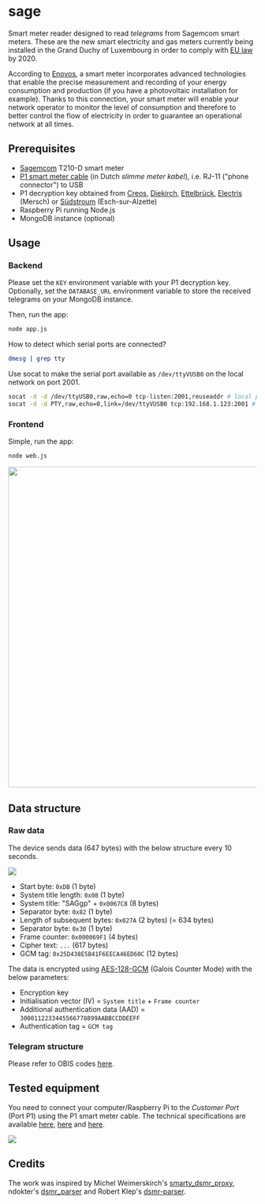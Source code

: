 # sage

Smart meter reader designed to read _telegrams_ from Sagemcom smart meters. These are the new smart electricity and gas meters currently being installed in the Grand Duchy of Luxembourg in order to comply with [EU law](https://ec.europa.eu/energy/en/topics/market-and-consumers/smart-grids-and-meters) by 2020.

According to [Enovos](https://www.enovos.lu/enovos_en/individuals/electricity/Smart-meter), a smart meter incorporates advanced technologies that enable the precise measurement and recording of your energy consumption and production (if you have a photovoltaic installation for example). Thanks to this connection, your smart meter will enable your network operator to monitor the level of consumption and therefore to better control the flow of electricity in order to guarantee an operational network at all times.

## Prerequisites

* [Sagemcom](https://www.sagemcom.com/) T210-D smart meter
* [P1 smart meter cable](https://www.aliexpress.com/item/FTDI-USB-Cable-for-P1-Port-Dutch-Slimme-Meter-Kamstrup-162-382-EN351-Landis-Gyr-E350/32945225256.html) (in Dutch _slimme meter kabel_), i.e. RJ-11 ("phone connector") to USB
* P1 decryption key obtained from [Creos](mailto:customer.care@creos.net), [Diekirch](smarty@diekirch.lu), [Ettelbrück](sive@ettelbruck.lu), [Electris](smarty@electris.lu) (Mersch) or [Südstroum](backoffice@sudstroum.lu) (Esch-sur-Alzette)
* Raspberry Pi running Node.js
* MongoDB instance (optional)

## Usage

### Backend

Please set the `KEY` environment variable with your P1 decryption key. Optionally, set the `DATABASE_URL` environment variable to store the received telegrams on your MongoDB instance.

Then, run the app:

```sh
node app.js
```

How to detect which serial ports are connected?

```sh
dmesg | grep tty
```

Use socat to make the serial port available as `/dev/ttyVUSB0` on the local network on port 2001.

```sh
socat -d -d /dev/ttyUSB0,raw,echo=0 tcp-listen:2001,reuseaddr # local pc
socat -d -d PTY,raw,echo=0,link=/dev/ttyVUSB0 tcp:192.168.1.123:2001 # remote pc
```

### Frontend

Simple, run the app:

```sh
node web.js
```

<img src="https://github.com/schopenhauer/sage/raw/master/docs/daily_power_consumption.png" width="650">


## Data structure

### Raw data

The device sends data (647 bytes) with the below structure every 10 seconds.

<img src="https://github.com/schopenhauer/sage/raw/master/docs/datagram.png">

* Start byte: `0xDB` (1 byte)
* System title length: `0x08` (1 byte)
* System title: "SAGgp" + `0x0067C8` (8 bytes)
* Separator byte: `0x82` (1 byte)
* Length of subsequent bytes: `0x027A` (2 bytes) (= 634 bytes)
* Separator byte: `0x30` (1 byte)
* Frame counter: `0x000069F1` (4 bytes)
* Cipher text: `...` (617 bytes)
* GCM tag: `0x25D438E5B41F6EECA46ED60C` (12 bytes)

The data is encrypted using [AES-128-GCM](http://csrc.nist.gov/publications/nistpubs/800-38D/SP-800-38D.pdf) (Galois Counter Mode) with the below parameters:

* Encryption key
* Initialisation vector (IV) = `System title` + `Frame counter`
* Additional authentication data (AAD) = `3000112233445566778899AABBCCDDEEFF`
* Authentication tag = `GCM tag`

### Telegram structure

Please refer to OBIS codes [here](https://github.com/schopenhauer/sage/raw/master/docs/OBIS-codes.xlsx).

## Tested equipment

You need to connect your computer/Raspberry Pi to the _Customer Port_ (Port P1) using the P1 smart meter cable. The technical specifications are available [here](https://www.electris.lu/files/Dokumente_und_Formulare/P1PortSpecification.pdf), [here](http://www.sagemcom.com/smart-city/smart-meter/electricity/smart-metering-multi-energy/t210-d-multi-energies-tri-phase-direct-connexion/) and [here](https://www.sibelga.be/en/connections-and-meters/smart-ready-meters/types-of-smart-ready-meters/detail/t210d).

<img src="https://github.com/schopenhauer/sage/raw/master/docs/sagemcom.png">

## Credits

The work was inspired by Michel Weimerskirch's [smarty_dsmr_proxy](https://github.com/mweimerskirch/smarty_dsmr_proxy), ndokter's [dsmr_parser](https://github.com/ndokter/dsmr_parser) and Robert Klep's [dsmr-parser](https://github.com/robertklep/node-dsmr-parser).
